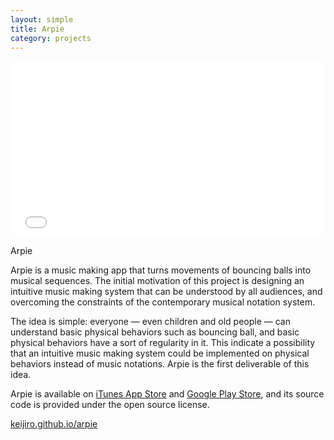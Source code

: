 ```yaml
---
layout: simple
title: Arpie
category: projects
---
```


<iframe src="//player.vimeo.com/video/51845377?byline=0&amp;portrait=0" width="500" height="281" frameborder="0" webkitallowfullscreen mozallowfullscreen allowfullscreen></iframe>

Arpie

Arpie is a music making app that turns movements of bouncing balls into musical sequences. The initial motivation of this project is designing an intuitive music making system that can be understood by all audiences, and overcoming the constraints of the contemporary musical notation system.

The idea is simple: everyone — even children and old people — can understand basic physical behaviors such as bouncing ball, and basic physical behaviors have a sort of regularity in it. This indicate a possibility that an intuitive music making system could be implemented on physical behaviors instead of music notations. Arpie is the first deliverable of this idea.

Arpie is available on [iTunes App Store][iTunes] and [Google Play Store][PlayStore], and its source code is provided under the open source license.

[keijiro.github.io/arpie](http://keijiro.github.io/arpie)

[iTunes]:    https://itunes.apple.com/us/app/arpie/id570542456?ls=1&mt=8
[PlayStore]: https://play.google.com/store/apps/details?id=jp.radiumsoftware.arpie

